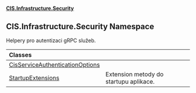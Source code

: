 #### [CIS.Infrastructure.Security](index.md 'index')

## CIS.Infrastructure.Security Namespace

Helpery pro autentizaci gRPC služeb.

| Classes | |
| :--- | :--- |
| [CisServiceAuthenticationOptions](CIS.Infrastructure.Security.CisServiceAuthenticationOptions.md 'CIS.Infrastructure.Security.CisServiceAuthenticationOptions') | |
| [StartupExtensions](CIS.Infrastructure.Security.StartupExtensions.md 'CIS.Infrastructure.Security.StartupExtensions') | Extension metody do startupu aplikace. |
